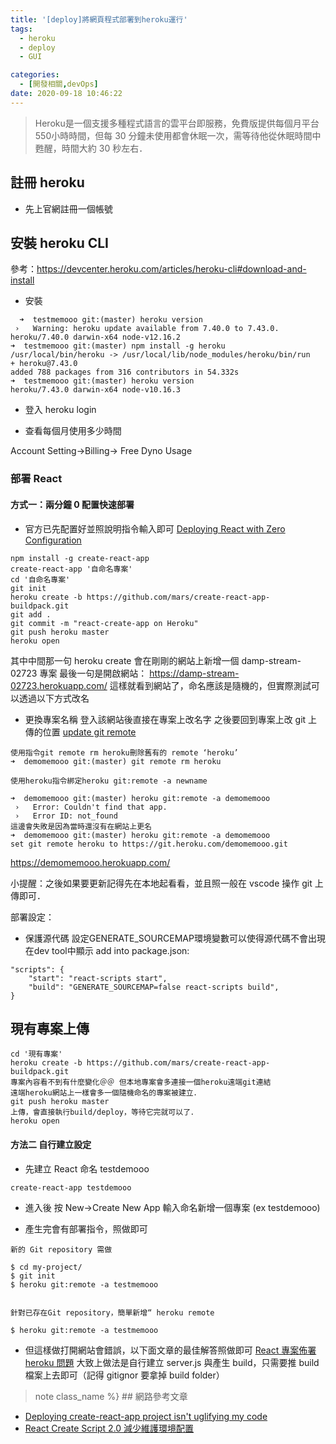 ```yaml
---
title: '[deploy]將網頁程式部署到heroku運行'
tags:
  - heroku
  - deploy
  - GUI

categories:
  - [開發相關,devOps]
date: 2020-09-18 10:46:22
---
```


 <blockquote class="blockquote-center">
Heroku是一個支援多種程式語言的雲平台即服務，免費版提供每個月平台550小時時間，但每 30 分鐘未使用都會休眠一次，需等待他從休眠時間中甦醒，時間大約 30 秒左右．</blockquote>

<!--more-->

## 註冊 heroku

- 先上官網註冊一個帳號

## 安裝 heroku CLI

參考：https://devcenter.heroku.com/articles/heroku-cli#download-and-install

- 安裝

```
  ➜  testmemooo git:(master) heroku version
 ›   Warning: heroku update available from 7.40.0 to 7.43.0.
heroku/7.40.0 darwin-x64 node-v12.16.2
➜  testmemooo git:(master) npm install -g heroku
/usr/local/bin/heroku -> /usr/local/lib/node_modules/heroku/bin/run
+ heroku@7.43.0
added 788 packages from 316 contributors in 54.332s
➜  testmemooo git:(master) heroku version
heroku/7.43.0 darwin-x64 node-v10.16.3
```

- 登入
  heroku login

- 查看每個月使用多少時間

Account Setting->Billing-> Free Dyno Usage

### 部署 React

#### 方式一：兩分鐘 0 配置快速部署

- 官方已先配置好並照說明指令輸入即可
  [Deploying React with Zero Configuration](https://blog.heroku.com/deploying-react-with-zero-configuration)

```
npm install -g create-react-app
create-react-app '自命名專案'
cd '自命名專案'
git init
heroku create -b https://github.com/mars/create-react-app-buildpack.git
git add .
git commit -m "react-create-app on Heroku"
git push heroku master
heroku open
```

其中中間那一句 heroku create 會在剛剛的網站上新增一個 damp-stream-02723 專案
最後一句是開啟網站：
https://damp-stream-02723.herokuapp.com/
這樣就看到網站了，命名應該是隨機的，但實際測試可以透過以下方式改名

- 更換專案名稱
  登入該網站後直接在專案上改名字
  之後要回到專案上改 git 上傳的位置
  [update git remote](https://devcenter.heroku.com/articles/renaming-apps#updating-git-remotes)

```
使用指令git remote rm heroku刪除舊有的 remote ‘heroku’
➜  demomemooo git:(master) git remote rm heroku

使用heroku指令綁定heroku git:remote -a newname

➜  demomemooo git:(master) heroku git:remote -a demomemooo
 ›   Error: Couldn't find that app.
 ›   Error ID: not_found
這邊會失敗是因為當時還沒有在網站上更名
➜  demomemooo git:(master) heroku git:remote -a demomemooo
set git remote heroku to https://git.heroku.com/demomemooo.git
```

https://demomemooo.herokuapp.com/

小提醒：之後如果要更新記得先在本地起看看，並且照一般在 vscode 操作 git 上傳即可．

部署設定：
- 保護源代碼
設定GENERATE_SOURCEMAP環境變數可以使得源代碼不會出現在dev tool中顯示
add into package.json:
```
"scripts": {    
    "start": "react-scripts start",
    "build": "GENERATE_SOURCEMAP=false react-scripts build",
}
```

## 現有專案上傳

```
cd '現有專案'
heroku create -b https://github.com/mars/create-react-app-buildpack.git
專案內容看不到有什麼變化＠＠ 但本地專案會多連接一個heroku遠端git連結
遠端heroku網站上一樣會多一個隨機命名的專案被建立．
git push heroku master
上傳，會直接執行build/deploy，等待它完就可以了．
heroku open
```

#### 方法二 自行建立設定

- 先建立 React 命名 testdemooo

```
create-react-app testdemooo
```

- 進入後 按 New->Create New App 輸入命名新增一個專案
  (ex testdemooo)

- 產生完會有部署指令，照做即可

```
新的 Git repository 需做

$ cd my-project/
$ git init
$ heroku git:remote -a testmemooo


針對已存在Git repository，簡單新增“ heroku remote

$ heroku git:remote -a testmemooo
```

- 但這樣做打開網站會錯誤，以下面文章的最佳解答照做即可
  [React 專案佈署 heroku 問題](https://ithelp.ithome.com.tw/questions/10198600)
  大致上做法是自行建立 server.js 與產生 build，只需要推 build 檔案上去即可（記得 gitignor 要拿掉 build folder）
  



>note class_name %} ## 網路參考文章 

- [Deploying create-react-app project isn't uglifying my code](https://stackoverflow.com/questions/58359500/deploying-create-react-app-project-isnt-uglifying-my-code)
- [React Create Script 2.0 減少維護環境配置](https://linyencheng.github.io/2019/02/27/react-create-script-2/)